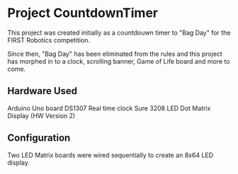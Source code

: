 # Project CountdownTimer

This project was created initially as a countdouwn timer to "Bag Day" for the FIRST Robotics competition.

Since then, "Bag Day" has been eliminated from the rules and this project has morphed in to a clock, scrolling banner, Game of Life board and more to come.


## Hardware Used

Arduino Uno board
DS1307 Real time clock
Sure 3208 LED Dot Matrix Display (HW Version 2)

## Configuration

Two LED Matrix boards were wired sequentially to create an 8x64 LED display.

